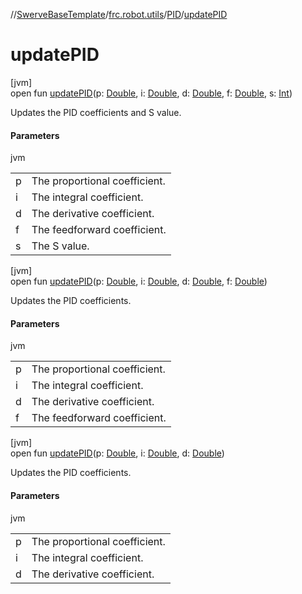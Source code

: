 //[SwerveBaseTemplate](../../../index.md)/[frc.robot.utils](../index.md)/[PID](index.md)/[updatePID](update-p-i-d.md)

# updatePID

[jvm]\
open fun [updatePID](update-p-i-d.md)(p: [Double](https://kotlinlang.org/api/latest/jvm/stdlib/kotlin/-double/index.html), i: [Double](https://kotlinlang.org/api/latest/jvm/stdlib/kotlin/-double/index.html), d: [Double](https://kotlinlang.org/api/latest/jvm/stdlib/kotlin/-double/index.html), f: [Double](https://kotlinlang.org/api/latest/jvm/stdlib/kotlin/-double/index.html), s: [Int](https://kotlinlang.org/api/latest/jvm/stdlib/kotlin/-int/index.html))

Updates the PID coefficients and S value.

#### Parameters

jvm

| | |
|---|---|
| p | The proportional coefficient. |
| i | The integral coefficient. |
| d | The derivative coefficient. |
| f | The feedforward coefficient. |
| s | The S value. |

[jvm]\
open fun [updatePID](update-p-i-d.md)(p: [Double](https://kotlinlang.org/api/latest/jvm/stdlib/kotlin/-double/index.html), i: [Double](https://kotlinlang.org/api/latest/jvm/stdlib/kotlin/-double/index.html), d: [Double](https://kotlinlang.org/api/latest/jvm/stdlib/kotlin/-double/index.html), f: [Double](https://kotlinlang.org/api/latest/jvm/stdlib/kotlin/-double/index.html))

Updates the PID coefficients.

#### Parameters

jvm

| | |
|---|---|
| p | The proportional coefficient. |
| i | The integral coefficient. |
| d | The derivative coefficient. |
| f | The feedforward coefficient. |

[jvm]\
open fun [updatePID](update-p-i-d.md)(p: [Double](https://kotlinlang.org/api/latest/jvm/stdlib/kotlin/-double/index.html), i: [Double](https://kotlinlang.org/api/latest/jvm/stdlib/kotlin/-double/index.html), d: [Double](https://kotlinlang.org/api/latest/jvm/stdlib/kotlin/-double/index.html))

Updates the PID coefficients.

#### Parameters

jvm

| | |
|---|---|
| p | The proportional coefficient. |
| i | The integral coefficient. |
| d | The derivative coefficient. |
